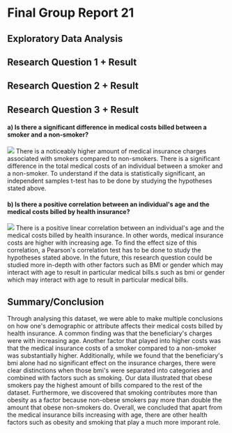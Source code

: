 # Final Group Report 21


## Exploratory Data Analysis



## Research Question 1 + Result




## Research Question 2 + Result




## Research Question 3 + Result
#### a) Is there a significant difference in medical costs billed between a smoker and a non-smoker?
![](Analysis_3_Plot1.png)
There is a noticeably higher amount of medical insurance charges associated with smokers compared to non-smokers. There is a significant difference in the total medical costs of an individual between a smoker and a non-smoker. To understand if the data is statistically significant, an independent samples t-test has to be done by studying the hypotheses stated above.

#### b) Is there a positive correlation between an individual's age and the medical costs billed by health insurance?
![](Analysis_3_Plot2.png)
There is a positive linear correlation between an individual's age and the medical costs billed by health insurance. In other words, medical insurance costs are higher with increasing age. To find the effect size of this correlation, a Pearson's correlation test has to be done to study the hypotheses stated above. In the future, this research question could be studied more in-depth with other factors such as BMI or gender which may interact with age to result in particular medical bills.s such as bmi or gender which may interact with age to result in particular medical bills.

## Summary/Conclusion
Through analysing this dataset, we were able to make multiple conclusions on how one's demographic or attribute affects their medical costs billed by health insurance. A common finding was that the beneficiary's charges were with increasing age. Another factor that played into higher costs was that the medical insurance costs of a smoker compared to a non-smoker was substantially higher. Additionally, while we found that the beneficiary's bmi alone had no significant effect on the insurance charges, there were clear distinctions when those bmi's were separated into categories and combined with factors such as smoking. Our data illustrated that obese smokers pay the highest amount of bills compared to the rest of the dataset. Furthermore, we discovered that smoking contributes more than obesity as a factor because non-obese smokers pay more than double the amount that obese non-smokers do. Overall, we concluded that apart from the medical insurance bills increasing with age, there are other health factors such as obesity and smoking that play a much more imporant role.